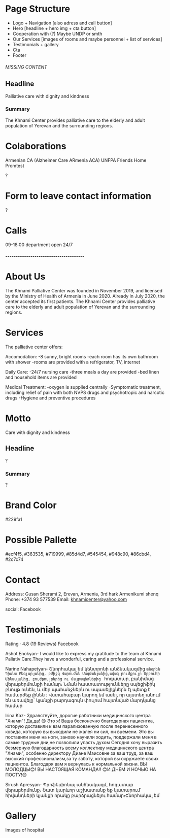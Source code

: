 # Page Structure

- Logo + Navigation [also adress and call button]
- Hero [headline + hero img + cta button]
- Cooperation with (?) Maybe UNDP or smth
- Our Services [images of rooms and maybe personnel + list of services]
- Testimonials + gallery
- Cta
- Footer

###### MISSING CONTENT

## Headline

Palliative care with dignity and kindness

### Summary

The Khnami Center provides palliative care to the elderly and adult population of Yerevan and the surrounding regions.

# Colaborations

Armenian CA (Alzheimer Care ARmenia ACA)
UNFPA
Friends Home
Promtest

?

# Form to leave contact information

?

# Calls

09-18:00
department open 24/7

##### --------------------------------------

# About Us

The Khnami Palliative Center was founded in November 2019, and licensed by the Ministry of Health of Armenia in June 2020. Already in July 2020, the center accepted its first patients. The Khnami Center provides palliative care to the elderly and adult population of Yerevan and the surrounding regions.

# Services

The palliative center offers:

Accomodation:
-8 sunny, bright rooms
-each room has its own bathroom with shower
-rooms are provided with a refrigerator, TV, internet

Daily Care:
-24/7 nursing care
-three meals a day are provided
-bed linen and household items are provided

Medical Treatment:
-oxygen is supplied centrally
-Symptomatic treatment, including relief of pain with both NVPS drugs and psychotropic and narcotic drugs
-Hygiene and preventive procedures

# Motto

Care with dignity and kindness

## Headline

?

### Summary

?

# Brand Color

#229fa1

# Possible Pallette

#ecf4f5, #363535, #719999, #85d4d7, #545454, #948c90, #86cbd4, #2c7c74

# Contact

Address: Gusan Sherami 2, Erevan, Armenia, 3rd hark Armenikumi shenq
Phone: +374 93 577539
Email: khnamicenter@yahoo.com

social: Facebook

# Testimonials

Rating · 4.8 (19 Reviews) Facebook

Ashot Enokyan-
I would like to express my gratitude to the team at Khnami Paliativ Care.They have a wonderful, caring and a professional service.

Narine Nahapetyan-
Շնորհակալ եմ կենտրոնի անձնակազմից `տնօրեն Դիանա Բեգլարյանից, բժիշկ Վարուժան Մազմանյանից,ավագ բուժքույր Սրբուհի Մինասյանից, բուժքույրերից ու մայրապետներից ` հոգատար, բանիմաց վերաբերմունքի համար։ Նման հաստատությունները սպեցիֆիկ բնույթ ունեն, և մեր պահանջներն ու սպասելիքներն էլ պետք է համարժեք լինեն ։ Վստահաբար կարող եմ ասել, որ այստեղ անում են առավելը` կյանքի բարդագույն փուլում հայտնված մարդկանց համար

Irina Kaz-
Здравствуйте, дорогие работники медицинского центра "Хнами"!
Да,да! 😊 Это я! Ваша бесконечно благодарная пациентка, которую доставили к вам парализованную после перенесенного ковида, которую вы выходили не жалея ни сил, ни времени. Это вы поставили меня на ноги, заново научили ходить, поддержали меня в самые трудные дни,не позволили упасть духом
Сегодня хочу выразить безмерную благодарность всему коллективу медицинского центра "Хнами", особенно директору Диане Маисовне за ваш труд, за ваш высокий профессионализм,за ту заботу, которой вы окружаете своих пациентов. Благодаря вам я вернулась к нормальной жизни. ВЫ МОЛОДЦЫ😊! ВЫ НАСТОЯЩАЯ КОМАНДА!! 😊И ДНЕМ И НОЧЬЮ НА ПОСТУ!😊

Sirush Apresyan-
Պրոֆեսիոնալ անձնակազմ, հոգատար վերաբերմունք։ Շատ կարևոր աշխատանք եք կատարում` հիվանդների կյանքի որակը բարձրացնելու համար։Շնորհակալ եմ

# Gallery

Images of hospital
